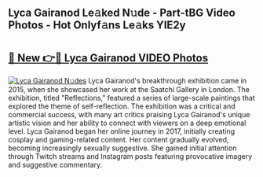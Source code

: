 ## Lyca Gairanod Le𝚊ked N𝚞de - Part-tBG Video Photos - Hot Onlyf𝚊ns Le𝚊ks YIE2y

# <h2><a href="http://ab50709.deff.icu/?id=Lyca+Gairanod">🔗 New 👉🔴 Lyca Gairanod VIDEO Photos</a></h2>

[![Lyca Gairanod N𝚞des](https://i.imgur.com/rIISA9y.gif)](http://ab50709.deff.icu/?id=Lyca+Gairanod)
Lyca Gairanod's breakthrough exhibition came in 2015, when she showcased her work at the Saatchi Gallery in London. The exhibition, titled "Reflections," featured a series of large-scale paintings that explored the theme of self-reflection. The exhibition was a critical and commercial success, with many art critics praising Lyca Gairanod's unique artistic vision and her ability to connect with viewers on a deep emotional level. Lyca Gairanod began her online journey in 2017, initially creating cosplay and gaming-related content. Her content gradually evolved, becoming increasingly sexually suggestive. She gained initial attention through Twitch streams and Instagram posts featuring provocative imagery and suggestive commentary.
